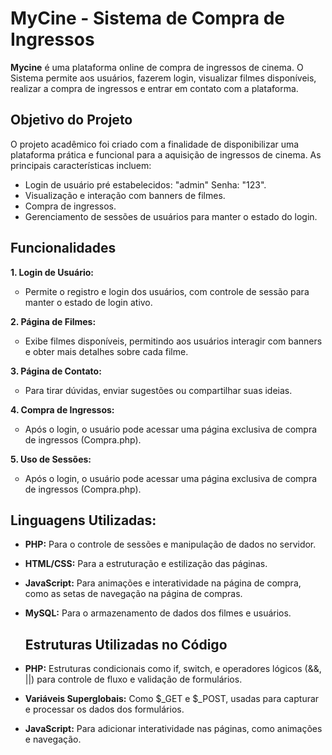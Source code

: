 # MyCine - Sistema de Compra de Ingressos
**Mycine** é uma plataforma online de compra de ingressos de cinema. O Sistema permite aos usuários, fazerem login, visualizar filmes disponíveis, realizar a compra de ingressos e entrar em contato com a plataforma.

## Objetivo do Projeto

O projeto acadêmico foi criado com a finalidade de disponibilizar uma plataforma prática e funcional para a aquisição de ingressos de cinema. As principais características incluem:
* Login de usuário pré estabelecidos: "admin" Senha: "123".
* Visualização e interação com banners de filmes.
* Compra de ingressos.
* Gerenciamento de sessões de usuários para manter o estado do login.

## Funcionalidades  
**1. Login de Usuário:**
<ul type="circle">
    <li>Permite o registro e login dos usuários, com controle de sessão para manter o estado de login ativo.</li>
</ul>

**2. Página de Filmes:** 
<ul type="circle">
    <li>Exibe filmes disponíveis, permitindo aos usuários interagir com banners e obter mais detalhes sobre cada filme.</li>
</ul>

**3. Página de Contato:**
<ul type="circle">
    <li>Para tirar dúvidas, enviar sugestões ou compartilhar suas ideias.</li>
</ul>

**4. Compra de Ingressos:** 
<ul type="circle">
    <li>Após o login, o usuário pode acessar uma página exclusiva de compra de ingressos (Compra.php).</li>
</ul>

**5. Uso de Sessões:**
<ul type="circle">
    <li>Após o login, o usuário pode acessar uma página exclusiva de compra de ingressos (Compra.php).</li>
</ul>

## Linguagens Utilizadas:
* **PHP:** Para o controle de sessões e manipulação de dados no servidor.  
* **HTML/CSS:** Para a estruturação e estilização das páginas.  
* **JavaScript:** Para animações e interatividade na página de compra, como as setas de navegação na página de compras.
* **MySQL:** Para o armazenamento de dados dos filmes e usuários.

  ## Estruturas Utilizadas no Código

* **PHP:** Estruturas condicionais como if, switch, e operadores lógicos (&&, ||) para controle de fluxo e validação de formulários.
* **Variáveis Superglobais:** Como $_GET e $_POST, usadas para capturar e processar os dados dos formulários.
* **JavaScript:** Para adicionar interatividade nas páginas, como animações e navegação.


